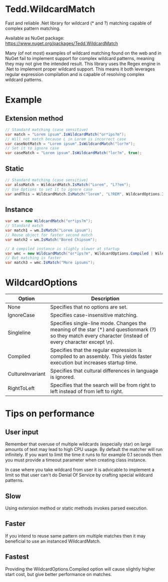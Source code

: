 
# Tedd.WildcardMatch
Fast and reliable .Net library for wildcard (\* and ?) matching capable of complex pattern matching.

Available as NuGet package: https://www.nuget.org/packages/Tedd.WildcardMatch

Many (of not most) examples of wildcard matching found on the web and in NuGet fail to implement support for complex wildcard patterns, meaning they may not give the intended result. This library uses the Regex engine in .Net to implement proper wildcard support. This means it both leverages regular expression compilation and is capable of resolving complex wildcard patterns.

# Example

## Extension method
```csharp
// Standard matching (case sensitive)
var match = "Lorem ipsum".IsWildcardMatch("or*ips?m");        
// Will not match because L in Lorem is incorrect case
var caseNotMatch = "Lorem ipsum".IsWildcardMatch("lor?m");   
// Set it to ignore case
var caseMatch = "Lorem ipsum".IsWildcardMatch("lor?m", true); 
```
## Static
```csharp
// Standard matching (case sensitive)
var alsoMatch = WildcardMatch.IsMatch("Lorem", "L??em");
// Use Options to set it to ignore case
var andThis = WildcardMatch.IsMatch("lorem", "L?REM", WildcardOptions.IgnoreCase);
```
## Instance
```csharp
var wm = new WildcardMatch("or*ips?m");
// Standard match
var match1 = wm.IsMatch("Lorem ipsum");
// Reuse object for faster second match
var match2 = wm.IsMatch("Bored Chipsom");

// A compiled instance is slighly slower at startup
var wmc = new WildcardMatch("or*ips?m", WildcardOptions.Compiled | WildcardOptons.IgnoreCase);
// But matching is faster
var match3 = wmc.IsMatch("More ipsums");

```

# WildcardOptions
| Option          | Description  |
|--|--|
| None            | Specifies that no options are set. |
| IgnoreCase      | Specifies case-insensitive matching. |
| Singleline      | Specifies single-line mode. Changes the meaning of the star (*) and questionmark (?) so they match every character (instead of every character except \n). |
| Compiled        | Specifies that the regular expression is compiled to an assembly. This yields faster execution but increases startup time. |
| CultureInvariant| Specifies that cultural differences in language is ignored. |
| RightToLeft     | Specifies that the search will be from right to left instead of from left to right. |

# Tips on performance

## User input
Remember that overuse of multiple wildcards (especially star) on large amounts of text may lead to high CPU usage. By default the matcher will run infinitely. If you want to limit the time it runs to for example 0.1 seconds then you must provide a timeout parameter when creating class instance.

In case where you take wildcard from user it is advicable to implement a limit so that user can't do Denial Of Service by crafting special wildcard patterns.

## Slow
Using extension method or static methods invokes parsed execution.

## Faster
If you intend to reuse same pattern om multiple matches then it may beneficial to use an instanced WildcardMatch.

## Fastest
Providing the WildcardOptions.Compiled option will cause slightly higher start cost, but give better performance on matches.